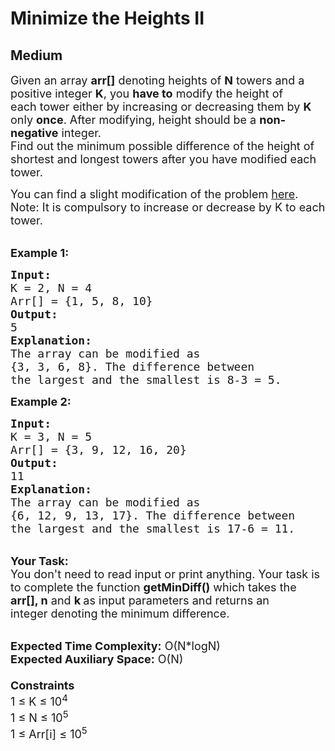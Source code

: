 # Minimize the Heights II
## Medium 
<div class="problem-statement">
                <p></p><p><span style="font-size:18px">Given an array <strong>arr[]</strong>&nbsp;denoting heights of <strong>N</strong> towers and a positive integer <strong>K</strong>, you <strong>have to</strong> modify the height&nbsp;of each&nbsp;tower either by increasing or decreasing them by <strong>K</strong> only <strong>once</strong>. After modifying, height should be a <strong>non-negative</strong> integer.&nbsp;<br>
Find out the minimum possible difference of the height&nbsp;of shortest and longest towers after you have modified each tower.</span></p>

<p><span style="font-size:18px">You can find a slight modification of the problem&nbsp;<a href="https://practice.geeksforgeeks.org/problems/minimize-the-heights-i/1/" target="_blank">here</a>.<br>
Note: It is compulsory to increase or decrease&nbsp;by K to each tower.</span></p>

<p><br>
<span style="font-size:18px"><strong>Example 1:</strong></span></p>

<pre><span style="font-size:18px"><strong>Input:
</strong>K = 2, N = 4
Arr[] = {1, 5, 8, 10}
<strong>Output:</strong>
5
<strong>Explanation:</strong>
The array can be modified as 
{3, 3, 6, 8}. The difference between 
the largest and the smallest is 8-3 = 5.
</span></pre>

<p><span style="font-size:18px"><strong>Example 2:</strong></span></p>

<pre><span style="font-size:18px"><strong>Input:
</strong>K = 3, N = 5
Arr[] = {3, 9, 12, 16, 20}
<strong>Output:</strong>
11
<strong>Explanation:</strong>
The array can be modified as
{6,&nbsp;12,&nbsp;9,&nbsp;13,&nbsp;17}. The difference between 
the largest and the smallest is 17-6 = 11.&nbsp;
</span></pre>

<p><br>
<span style="font-size:18px"><strong>Your Task:</strong><br>
You don't need to read input or print anything. Your task is to complete the function&nbsp;<strong>getMinDiff()</strong>&nbsp;which takes the <strong>arr[], n</strong>&nbsp;and&nbsp;<strong>k&nbsp;</strong>as input parameters and returns an integer&nbsp;denoting the minimum difference.</span></p>

<p><br>
<span style="font-size:18px"><strong>Expected Time Complexity:</strong>&nbsp;O(N*logN)<br>
<strong>Expected Auxiliary Space:</strong>&nbsp;O(N)<br>
<br>
<strong>Constraints</strong><br>
1 ≤ K&nbsp;≤ 10<sup>4</sup><br>
1 ≤ N&nbsp;≤ 10<sup>5</sup><br>
1 ≤ Arr[i] ≤ 10<sup>5</sup></span></p>
 <p></p>
            </div>